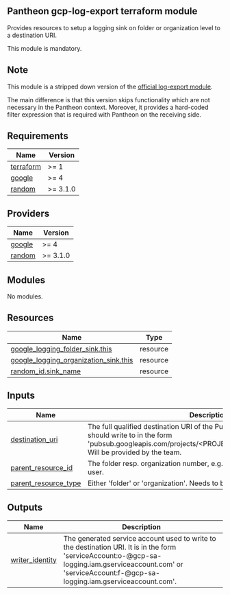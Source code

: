 ## Pantheon gcp-log-export terraform module

Provides resources to setup a logging sink on folder or organization level to a destination URI. 

This module is mandatory.

## Note

This module is a stripped down version of the [official log-export module](https://github.com/terraform-google-modules/terraform-google-log-export).

The main difference is that this version skips functionality which are not necessary in the Pantheon
context. Moreover, it provides a hard-coded filter expression that is required with Pantheon on the receiving side.

## Requirements

| Name | Version |
|------|---------|
| <a name="requirement_terraform"></a> [terraform](#requirement\_terraform) | >= 1 |
| <a name="requirement_google"></a> [google](#requirement\_google) | >= 4 |
| <a name="requirement_random"></a> [random](#requirement\_random) | >= 3.1.0 |

## Providers

| Name | Version |
|------|---------|
| <a name="provider_google"></a> [google](#provider\_google) | >= 4 |
| <a name="provider_random"></a> [random](#provider\_random) | >= 3.1.0 |

## Modules

No modules.

## Resources

| Name | Type |
|------|------|
| [google_logging_folder_sink.this](https://registry.terraform.io/providers/hashicorp/google/latest/docs/resources/logging_folder_sink) | resource |
| [google_logging_organization_sink.this](https://registry.terraform.io/providers/hashicorp/google/latest/docs/resources/logging_organization_sink) | resource |
| [random_id.sink_name](https://registry.terraform.io/providers/hashicorp/random/latest/docs/resources/id) | resource |

## Inputs

| Name | Description | Type | Default | Required |
|------|-------------|------|---------|:--------:|
| <a name="input_destination_uri"></a> [destination\_uri](#input\_destination\_uri) | The full qualified destination URI of the PubSub topic the logging sink should write to in the form 'pubsub.googleapis.com/projects/<PROJECT\_ID>/topics/<TOPIC\_NAME>'. Will be provided by the team. | `string` | n/a | yes |
| <a name="input_parent_resource_id"></a> [parent\_resource\_id](#input\_parent\_resource\_id) | The folder resp. organization number, e.g. 123456789. Needs to be set by user. | `string` | n/a | yes |
| <a name="input_parent_resource_type"></a> [parent\_resource\_type](#input\_parent\_resource\_type) | Either 'folder' or 'organization'. Needs to be set by user. | `string` | n/a | yes |

## Outputs

| Name | Description |
|------|-------------|
| <a name="output_writer_identity"></a> [writer\_identity](#output\_writer\_identity) | The generated service account used to write to the destination URI. It is in the form 'serviceAccount:o<org-id>-<random number>@gcp-sa-logging.iam.gserviceaccount.com' or 'serviceAccount:f<folder id>-<random number>@gcp-sa-logging.iam.gserviceaccount.com'. |
